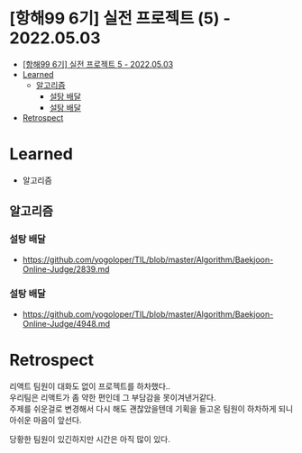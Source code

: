 # [항해99 6기] 실전 프로젝트 (5) - 2022.05.03

<!-- TOC -->

- [[항해99 6기] 실전 프로젝트 5 - 2022.05.03](#%ED%95%AD%ED%95%B499-6%EA%B8%B0-%EC%8B%A4%EC%A0%84-%ED%94%84%EB%A1%9C%EC%A0%9D%ED%8A%B8-5---20220503)
- [Learned](#learned)
  - [알고리즘](#%EC%95%8C%EA%B3%A0%EB%A6%AC%EC%A6%98)
    - [설탕 배달](#%EC%84%A4%ED%83%95-%EB%B0%B0%EB%8B%AC)
    - [설탕 배달](#%EC%84%A4%ED%83%95-%EB%B0%B0%EB%8B%AC)
- [Retrospect](#retrospect)

<!-- /TOC -->

# Learned
- 알고리즘

## 알고리즘
### 설탕 배달
- https://github.com/yogoloper/TIL/blob/master/Algorithm/Baekjoon-Online-Judge/2839.md  

### 설탕 배달
- https://github.com/yogoloper/TIL/blob/master/Algorithm/Baekjoon-Online-Judge/4948.md  

# Retrospect
리액트 팀원이 대화도 없이 프로젝트를 하차했다..  
우리팀은 리액트가 좀 약한 편인데 그 부담감을 못이겨낸거같다.  
주제를 쉬운걸로 변경해서 다시 해도 괜찮았을텐데 기획을 들고온 팀원이 하차하게 되니 아쉬운 마음이 앞선다.  

당황한 팀원이 있긴하지만 시간은 아직 많이 있다.